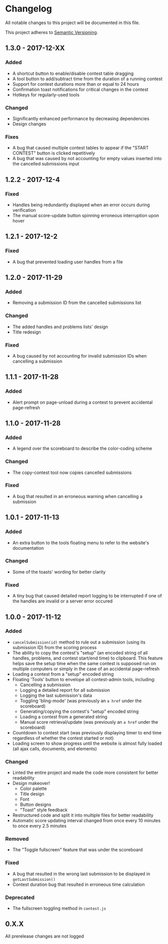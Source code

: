 # Changelog
All notable changes to this project will be documented in this file.

This project adheres to [Semantic Versioning](http://semver.org/spec/v2.0.0.html).

## 1.3.0 - 2017-12-XX
### Added
  - A shortcut button to enable/disable contest table dragging
  - A tool button to add/subtract time from the duration of a running contest
  - Support for contest durations more than or equal to 24 hours
  - Confirmation toast notifications for critical changes in the contest
  - Hotkeys for regularly-used tools

### Changed
  - Significantly enhanced performance by decreasing dependencies
  - Design changes

### Fixes
  - A bug that caused multiple contest tables to appear if the "START CONTEST" button
  is clicked repetitively
  - A bug that was caused by not accounting for empty values inserted into the cancelled 
  submissions input

## 1.2.2 - 2017-12-4
### Fixed
  - Handles being redundantly displayed when an error occurs during verification
  - The manual score-update button spinning erroneous interruption upon hover

## 1.2.1 - 2017-12-2
### Fixed
  - A bug that prevented loading user handles from a file

## 1.2.0 - 2017-11-29
### Added
  - Removing a submission ID from the cancelled submissions list
  
### Changed
  - The added handles and problems lists' design
  - Title redesign

### Fixed
  - A bug caused by not accounting for invalid submission IDs when cancelling a 
  submission

## 1.1.1 - 2017-11-28
### Added
  - Alert prompt on page-unload during a contest to prevent accidental page-refresh

## 1.1.0 - 2017-11-28
### Added
  - A legend over the scoreboard to describe the color-coding scheme
  
### Changed
  - The copy-contest tool now copies cancelled submissions
  
### Fixed
  - A bug that resulted in an erroneous warning when cancelling a submission

## 1.0.1 - 2017-11-13
### Added
  - An extra button to the tools floating menu to refer to the website's 
  documentation

### Changed
  - Some of the toasts' wording for better clarity
  
### Fixed
  - A tiny bug that caused detailed report logging to be interrupted if one of the 
  handles are invalid or a server error occured

## 1.0.0 - 2017-11-12
### Added
- `cancelSubmission(id)`  method to rule out a submission (using its submission ID) 
from the scoring process
- The ability to copy the contest's "setup" (an encoded string of all handles, 
problems, and contest start/end time) to clipboard. This feature helps save the setup 
time when the same contest is supposed run on multiple computers or simply in the 
case of an accidental page-refresh
- Loading a contest from a "setup" encoded string
- Floating 'Tools' button to envelope all contest-admin tools, including:
  - Cancelling a submission
  - Logging a detailed report for all submission
  - Logging the last submission's data
  - Toggling 'bling-mode' (was previously an `a href` under the scoreboard)
  - Generating/copying the contest's "setup" encoded string
  - Loading a contest from a generated string
  - Manual score retrieval/update (was previously an `a href` under the scoreboard)
- Countdown to contest start (was previously displaying timer to end time regardless 
of whether the contest started or not)
- Loading screen to show progress until the website is almost fully loaded (all ajax 
calls, documents, and elements)
  
### Changed
- Linted the entire project and made the code more consistent for better readability
- Design makeover!
  - Color palette
  - Title design
  - Font
  - Button designs
  - "Toast" style feedback
- Restructured code and split it into multiple files for better readability
- Automatic score updating interval changed from once every 10 minutes to once every 
2.5 minutes
  
### Removed
- The "Toggle fullscreen" feature that was under the scoreboard

### Fixed
- A bug that resulted in the wrong last submission to be displayed in `getLastSubmission()`
- Contest duration bug that resulted in erroneous time calculation

### Deprecated
- The fullscreen toggling method in `contest.js`


## 0.X.X

All prerelease changes are not logged






